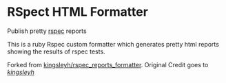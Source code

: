 # RSpect HTML Formatter

Publish pretty [rspec](http://rspec.info/) reports

This is a ruby Rspec custom formatter which generates pretty html reports showing the results of rspec tests.

Forked from [kingsleyh/rspec_reports_formatter](https://github.com/kingsleyh/rspec_reports_formatter). Original Credit goes to *[kingsleyh](https://github.com/kingsleyh)*
